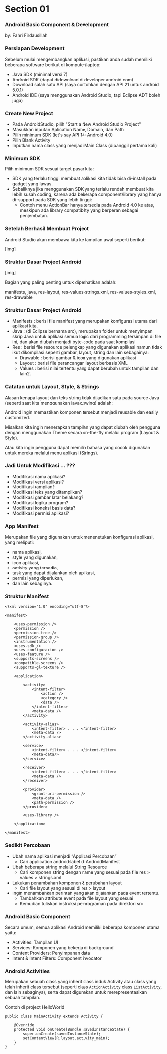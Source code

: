 # <div class="highlight-blue">Section 01</div>
### Android Basic Component &amp; Development

by: Fahri Firdausillah



### Persiapan Development

Sebelum mulai mengembangkan aplikasi, pastikan anda sudah memiliki beberapa
software berikut di komputer/laptop:

- Java SDK (minimal versi 7)
- Android SDK (dapat didownload di developer.android.com)
- Download salah satu API (saya contohkan dengan API 21 untuk android 5.0.1)
- Android IDE (saya menggunakan Android Studio, tapi Eclipse ADT boleh juga)



### Create New Project

- Pada AndroidStudio, pilih "Start a New Android Studio Project"
- Masukkan inputan Aplication Name, Domain, dan Path
- Pilih minimum SDK (let's say API 14: Android 4.0)
- Pilih Blank Activity
- Inputkan nama class yang menjadi Main Class (dipanggil pertama kali)


### Minimum SDK

Pilih minimum SDK sesuai target pasar kita:

- SDK yang terlalu tinggi membuat aplikasi kita tidak bisa di-install pada
  gadget yang lawas.
- Sebaliknya jika menggunakan SDK yang terlalu rendah membuat kita lebih susah
  coding, karena ada beberapa component/library yang hanya di-support pada
  SDK yang lebih tinggi:
  - Contoh menu ActionBar hanya tersedia pada Android 4.0 ke atas, meskipun
    ada library compatibilty yang berperan sebagai penjembatan.


### Setelah Berhasil Membuat Project

Android Studio akan membawa kita ke tampilan awal seperti berikut:

[img]


### Struktur Dasar Project Android

[img]

Bagian yang paling penting untuk diperhatikan adalah:

manifests, java, res-layout, res-values-strings.xml, res-values-styles.xml, res-drawable


### Struktur Dasar Project Android

- Manifests : berisi file manifest yang merupakan konfigurasi utama dari aplikasi kita.
- Java : (di Eclipse bernama src), merupakan folder untuk menyimpan skrip Java untuk aplikasi
  semua logic dari programming tersimpan di file ini, dan akan diubah menjadi byte-code pada
  saat kompilasi
- Res : berisi file resource pelengkap yang digunakan aplikasi namun tidak ikut dikompilasi
  seperti gambar, layout, string dan lain sebagainya:
  - Drawable : berisi gambar &amp; icon yang digunakan aplikasi
  - Layout : berisi file perancangan layout berbasis XML
  - Values : berisi nilai tertentu yang dapat berubah untuk tampilan dan lain2.


### Catatan untuk Layout, Style, &amp; Strings

Alasan kenapa layout dan teks string tidak dijadikan satu pada source Java (seperti saat kita
menggunakan javax.swing) adalah:

Android ingin memastikan komponen tersebut menjadi reusable dan easily customized.

Misalkan kita ingin menerapkan tampilan yang dapat diubah oleh pengguna dengan menggunakan Theme
secara on-the-fly melalui program (Layout &amp; Style).

Atau kita ingin pengguna dapat memilih bahasa yang cocok digunakan untuk mereka melalui menu 
aplikasi (Strings).


### Jadi Untuk Modifikasi ... ???

- Modifikasi nama aplikasi?
- Modifikasi versi aplikasi?
- Modifikasi tampilan?
- Modifikasi teks yang ditampilkan?
- Modifikasi gambar latar belakang?
- Modifikasi logika program?
- Modifikasi koneksi basis data?
- Modifikasi permisi aplikasi?



### App Manifest

Merupakan file yang digunakan untuk menenetukan konfigurasi aplikasi, yang meliputi:
- nama aplikasi, 
- style yang digunakan, 
- icon aplikasi, 
- activity yang tersedia, 
- task yang dapat dijalankan oleh aplikasi, 
- permisi yang diperlukan, 
- dan lain sebaginya.



### Struktur Manifest

```
<?xml version="1.0" encoding="utf-8"?>

<manifest>

    <uses-permission />
    <permission />
    <permission-tree />
    <permission-group />
    <instrumentation />
    <uses-sdk />
    <uses-configuration />  
    <uses-feature />  
    <supports-screens />  
    <compatible-screens />  
    <supports-gl-texture />  

    <application>

        <activity>
            <intent-filter>
                <action />
                <category />
                <data />
            </intent-filter>
            <meta-data />
        </activity>

        <activity-alias>
            <intent-filter> . . . </intent-filter>
            <meta-data />
        </activity-alias>

        <service>
            <intent-filter> . . . </intent-filter>
            <meta-data/>
        </service>

        <receiver>
            <intent-filter> . . . </intent-filter>
            <meta-data />
        </receiver>

        <provider>
            <grant-uri-permission />
            <meta-data />
            <path-permission />
        </provider>

        <uses-library />

    </application>

</manifest>
```

### Sedikit Percobaan

- Ubah nama aplikasi menjadi “Applikasi Percobaan”
  - Cari application android:label di AndroidManifest
- Ubah beberapa string melalui String Resource
  - Cari komponen string dengan name yang sesuai pada file res > values > strings.xml
- Lakukan penambahan komponen & perubahan layout
  - Cari file layout yang sesuai di res > layout
- Ingin menambahkan perintah yang akan dijalankan pada event tertentu.
  - Tambahkan attribute event pada file layout yang sesuai
  - Kemudian tuliskan instruksi pemrograman pada direktori src



### Android Basic Component

Secara umum, semua aplikasi Android memiliki beberapa komponen utama yaitu:

- Activities: Tampilan UI
- Services: Komponen yang bekerja di background
- Content Providers: Penyimpanan data
- Intent &amp; Intent Filters: Component invocator


### Android Activities

Merupakan sebuah class yang inherit class induk Activity atau class yang telah inherit class tersebut
(seperti class ```ActionActivity``` class ```ListActivity```, dan lain sebaginya), serta dapat digunakan 
untuk merepresentasikan sebuah tampilan.

Contoh di project HelloWorld

```
public class MainActivity extends Activity {

	@Override
	protected void onCreate(Bundle savedInstanceState) {
		super.onCreate(savedInstanceState);
		setContentView(R.layout.activity_main);
	}
}
```


